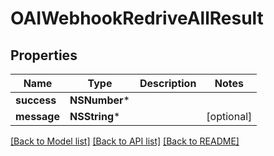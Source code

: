 # OAIWebhookRedriveAllResult

## Properties
Name | Type | Description | Notes
------------ | ------------- | ------------- | -------------
**success** | **NSNumber*** |  | 
**message** | **NSString*** |  | [optional] 

[[Back to Model list]](../README#documentation-for-models) [[Back to API list]](../README#documentation-for-api-endpoints) [[Back to README]](../README)



